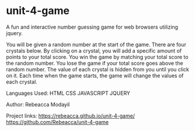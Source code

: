 # unit-4-game
A fun and interactive number guessing game for web browsers utilizing jquery. 

You will be given a random number at the start of the game.
There are four crystals below. By clicking on a crystal, you will add a specific amount of points to your total score.
You win the game by matching your total score to the random number. You lose the game if your total score goes above the random number.
The value of each crystal is hidden from you until you click on it.
Each time when the game starts, the game will change the values of each crystal.

Languages Used:
HTML
CSS
JAVASCRIPT
JQUERY

Author:
Rebeacca Modayil

Project links:
https://rebeacca.github.io/unit-4-game/
https://github.com/Rebeacca/unit-4-game